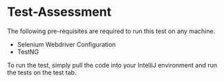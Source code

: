 # Test-Assessment

The following pre-requisites are required to run this test on any machine.

- Selenium Webdriver Configuration
- TestNG

To run the test, simply pull the code into your IntelliJ environment and run the tests on the test tab.

